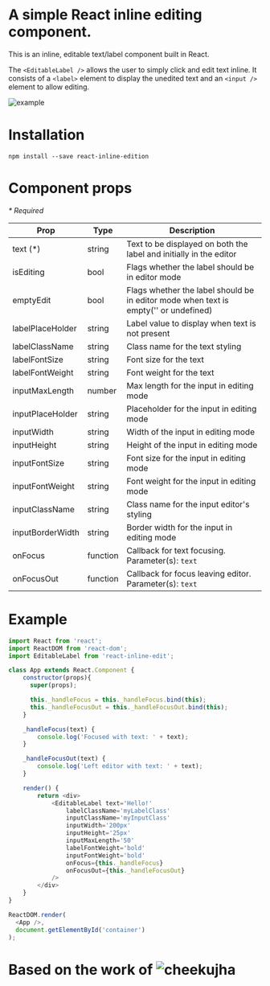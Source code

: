 # A simple React inline editing component.
This is an inline, editable text/label component built in React.

The `<EditableLabel />` allows the user to simply click and edit text inline. It consists of a `<label>` element to display the unedited text and an `<input />` element to allow editing.

![example](https://i.imgur.com/pvvQWU3.gif )

# Installation
`npm install --save react-inline-edition`

# Component props
_* Required_

| Prop | Type   | Description
| -----| -------| -------- |
| text (*)| string | Text to be displayed on both the label and initially in the editor |
| isEditing | bool | Flags whether the label should be in editor mode
| emptyEdit | bool | Flags whether the label should be in editor mode when text is empty('' or undefined)
| labelPlaceHolder | string | Label value to display when text is not present
| labelClassName | string | Class name for the text styling
| labelFontSize | string | Font size for the text
| labelFontWeight | string | Font weight for the text
| inputMaxLength | number | Max length for the input in editing mode
| inputPlaceHolder | string | Placeholder for the input in editing mode
| inputWidth | string | Width of the input in editing mode
| inputHeight | string | Height of the input in editing mode
| inputFontSize | string | Font size for the input in editing mode
| inputFontWeight | string | Font weight for the input in editing mode
| inputClassName | string | Class name for the input editor's styling
| inputBorderWidth | string | Border width for the input in editing mode
| onFocus | function | Callback for text focusing. Parameter(s): `text`
| onFocusOut | function | Callback for focus leaving editor. Parameter(s): `text`


# Example
```javascript
import React from 'react';
import ReactDOM from 'react-dom';
import EditableLabel from 'react-inline-edit';

class App extends React.Component {
    constructor(props){
      super(props);

      this._handleFocus = this._handleFocus.bind(this);
      this._handleFocusOut = this._handleFocusOut.bind(this);
    }

    _handleFocus(text) {
        console.log('Focused with text: ' + text);
    }

    _handleFocusOut(text) {
        console.log('Left editor with text: ' + text);
    }

    render() {
        return <div>
            <EditableLabel text='Hello!'
                labelClassName='myLabelClass'
                inputClassName='myInputClass'
                inputWidth='200px'
                inputHeight='25px'
                inputMaxLength='50'
                labelFontWeight='bold'
                inputFontWeight='bold'
                onFocus={this._handleFocus}
                onFocusOut={this._handleFocusOut}
            />
        </div>
    }
}

ReactDOM.render(
  <App />,
  document.getElementById('container')
);
```
# Based on the work of ![cheekujha](https://github.com/cheekujha/react-inline-edition)
